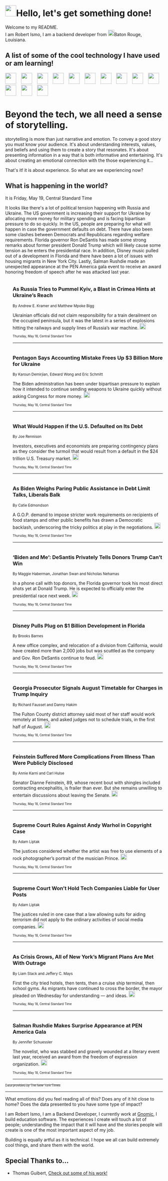 <h1><img src="https://emojis.slackmojis.com/emojis/images/1643514375/3493/hot-coffee.gif?1643514375" width="35"/>Hello, let's get something done!</h1>

<p>Welcome to my README.<br/>
I am Robert Ismo, I am a backend developer from <img src="https://emojis.slackmojis.com/emojis/images/1638395689/50435/moulin_rouge.png?1638395689" width="20"/>Baton Rouge, Louisiana.</p>
<h2>A list of some of the cool technology I have used or am learning!</h2>
<p>
<img src="https://emojis.slackmojis.com/emojis/images/1643516091/21142/meow_bongotap.gif?1643516091" width="35" alt="">
<img src="https://img.shields.io/badge/Favorite%20Frontend%20Framework-SvelteKit-f83903" alt="">
<img src="https://img.shields.io/badge/Second%20Favorite-Vue-40b581" alt="">
<img src="https://img.shields.io/badge/Most%20Used%20Runtime-Nodejs-78b061" alt="">
<img src="https://emojis.slackmojis.com/emojis/images/1643517416/34482/fire.gif?1643517416" width="35" alt="">
<img src="https://img.shields.io/badge/Javascript%20But%20Better-Typescript-0078ca" alt="">
<img src="https://img.shields.io/badge/Favorite%20Language-Elixir-3e244d" alt="">
<img src="https://img.shields.io/badge/Containerize%20Everything-Docker-6ac9ef" alt="">
<img src="https://emojis.slackmojis.com/emojis/images/1643514596/5999/meow_party.gif?1643514596" width="35" alt="">
<img src="https://img.shields.io/badge/API%20Love%20Language-Graphql-de32a5" alt="">
<img src="https://img.shields.io/badge/Our%20Favorite%20Version%20Controller-Git-e94f33" alt="">
<img src="https://img.shields.io/badge/Favorite%20Database-Redis-d42d1d" alt="">
<img src="https://emojis.slackmojis.com/emojis/images/1643514559/5584/deployparrot.gif?1643514559" width="35" alt="">
<img src="https://img.shields.io/badge/Container%20Interstate-RabbitMQ-f66200" alt="">
<img src="https://img.shields.io/badge/Gotta%20Learn-Kubernetes-316adf" alt="">
<img src="https://img.shields.io/badge/Really%20Mature%20Now-WASM-654fef" alt="">
<img src="https://emojis.slackmojis.com/emojis/images/1666642497/61942/dance_vibe.gif?1666642497" width="35" alt="">
<img src="https://img.shields.io/badge/For%20My%20M1-ARM64-657d96" alt="">
<img src="https://img.shields.io/badge/Loving%20This%20So%20Much-TailwindCSS-17bcb5" alt="">
<img src="https://img.shields.io/badge/Cool%20Build%20Tool-Vite-f9cb24" alt="">
<img src="https://emojis.slackmojis.com/emojis/images/1669231376/62819/working-on-it.gif?1669231376" width="35" alt="">
<img src="https://img.shields.io/badge/Fun%20and%20Easy%20Database-MongoDB-5f8c49" alt="">
<img src="https://img.shields.io/badge/JS%20Life%20Support-NPM-c73737" alt="">
<img src="https://img.shields.io/badge/I%20Liked%20It-DynamoDB-0073b9" alt="">
<img src="https://emojis.slackmojis.com/emojis/images/1643514045/46/question.gif?1643514045" width="35" alt="">
<img src="https://img.shields.io/badge/cool-React-60d6f9" alt="">
<img src="https://img.shields.io/badge/Future%20Big%20Project-Lambda-f37e00" alt="">
<img src="https://img.shields.io/badge/NPM%20But%20Better-PNPM-f1aa07" alt="">
<img src="https://emojis.slackmojis.com/emojis/images/1643514943/9662/fbwow.gif?1643514943" width="35" alt="">
<img src="https://img.shields.io/badge/First%20Language-C-662079" alt="">
<img src="https://img.shields.io/badge/Where%20I%20Deploy%20Frontend-Vercel-000000" alt="">
<img src="https://img.shields.io/badge/Who%20Does%20not%20Want%20an%20App-Swift-f9492a" alt="">
<img src="https://emojis.slackmojis.com/emojis/images/1643514058/151/javascript.png?1643514058" width="35" alt="">
<img src="https://img.shields.io/badge/cool-Python-fbd542" alt="">
<img src="https://img.shields.io/badge/Favorite%20Something-Stripe-656cdc" alt="">
<img src="https://img.shields.io/badge/Of%20Course-HTML5-ed6327" alt="">
<img src="https://emojis.slackmojis.com/emojis/images/1660415405/60731/bomb.gif?1660415405" width="35" alt="">
<img src="https://img.shields.io/badge/hate-CSS-2964ec" alt="">
<img src="https://img.shields.io/badge/Learning-CircleCI-141215" alt="">
<img src="https://img.shields.io/badge/Learning-Rust-fbbb3b" alt="">
<img src="https://emojis.slackmojis.com/emojis/images/1660415397/60712/writing-hand.gif?1660415397" width="35" alt="">
<img src="https://img.shields.io/badge/Dev%20Browser%20of%20Choice-Firefox-cc4e26" alt="">
<img src="https://img.shields.io/badge/Recoverying%20From%20Windows-UNIX-1781e3" alt="">
<img src="https://img.shields.io/badge/LOVE-LogSeq-90c1c2" alt="">
<img src="https://emojis.slackmojis.com/emojis/images/1643514066/223/kirby.gif?1643514066" width="35" alt="">
<img src="https://img.shields.io/badge/Daily%20Driver-MacOS-e6e6e8" alt="">
<img src="https://img.shields.io/badge/Git%20Server-Github-000000" alt="">
<img src="https://img.shields.io/badge/enjoyable-EC2-f17428" alt="">
<img src="https://emojis.slackmojis.com/emojis/images/1643514239/2069/excited.gif?1643514239" width="35" alt="">
</p>
<h1>Beyond the tech, we all need a sense of storytelling.</h1>
<p>storytelling is more than just narrative and emotion. To convey a good story you must know your audience. It's about understanding interests, values, and beliefs and using them to create a story that resonates. It's about presenting information in a way that is both informative and entertaining. It's about creating an emotional connection with the those experiencing it...</p>
<p>That's it! it is about experience. So what are we experiencing now?</p>
<h2>What is happening in the world?</h2>
<p>It is Friday, May 19, Central Standard Time</p>
<p>
It looks like there&#39;s a lot of political tension happening with Russia and Ukraine. The US government is increasing their support for Ukraine by allocating more money for military spending and is facing bipartisan pressure to do so quickly. In the US, people are preparing for what will happen in case the government defaults on debt. There have also been some clashes between Democrats and Republicans regarding welfare requirements. Florida governor Ron DeSantis has made some strong remarks about former president Donald Trump which will likely cause some tension as he enters the presidential race. In addition, Disney music pulled out of a development in Florida and there have been a lot of issues with housing migrants in New York City. Lastly, Salman Rushdie made an unexpected appearance at the PEN America gala event to receive an award honoring freedom of speech after he was attacked last year.</p>
<ol>
<img src="https://img.shields.io/badge/-world-blue" alt="">
<h3>As Russia Tries to Pummel Kyiv, a Blast in Crimea Hints at Ukraine’s Reach</h3>
<sub>By Andrew E. Kramer and Matthew Mpoke Bigg</sub>
<p>Ukrainian officials did not claim responsibility for a train derailment on the occupied peninsula, but it was the latest in a series of explosions hitting the railways and supply lines of Russia’s war machine.  <a href="https://nyti.ms/3MiOr4j"><img src="https://developer.nytimes.com/files/poweredby_nytimes_30b.png?v=1583354208352" height="20"></a></p>
<sub><sub>Thursday, May 18, Central Standard Time</sub></sub>
<hr/>
<img src="https://img.shields.io/badge/-us-blue" alt="">
<h3>Pentagon Says Accounting Mistake Frees Up $3 Billion More for Ukraine</h3>
<sub>By Karoun Demirjian, Edward Wong and Eric Schmitt</sub>
<p>The Biden administration has been under bipartisan pressure to explain how it intended to continue sending weapons to Ukraine quickly without asking Congress for more money.  <a href="https://nyti.ms/3BDfmmj"><img src="https://developer.nytimes.com/files/poweredby_nytimes_30b.png?v=1583354208352" height="20"></a></p>
<sub><sub>Thursday, May 18, Central Standard Time</sub></sub>
<hr/>
<img src="https://img.shields.io/badge/-business-blue" alt="">
<h3>What Would Happen if the U.S. Defaulted on Its Debt</h3>
<sub>By Joe Rennison</sub>
<p>Investors, executives and economists are preparing contingency plans as they consider the turmoil that would result from a default in the $24 trillion U.S. Treasury market.  <a href="https://nyti.ms/45pI4F4"><img src="https://developer.nytimes.com/files/poweredby_nytimes_30b.png?v=1583354208352" height="20"></a></p>
<sub><sub>Thursday, May 18, Central Standard Time</sub></sub>
<hr/>
<img src="https://img.shields.io/badge/-us-blue" alt="">
<h3>As Biden Weighs Paring Public Assistance in Debt Limit Talks, Liberals Balk</h3>
<sub>By Catie Edmondson</sub>
<p>A G.O.P. demand to impose stricter work requirements on recipients of food stamps and other public benefits has drawn a Democratic backlash, underscoring the tricky politics at play in the negotiations.  <a href="https://nyti.ms/3ofxe3z"><img src="https://developer.nytimes.com/files/poweredby_nytimes_30b.png?v=1583354208352" height="20"></a></p>
<sub><sub>Thursday, May 18, Central Standard Time</sub></sub>
<hr/>
<img src="https://img.shields.io/badge/-us-blue" alt="">
<h3>‘Biden and Me’: DeSantis Privately Tells Donors Trump Can’t Win</h3>
<sub>By Maggie Haberman, Jonathan Swan and Nicholas Nehamas</sub>
<p>In a phone call with top donors, the Florida governor took his most direct shots yet at Donald Trump. He is expected to officially enter the presidential race next week.  <a href="https://nyti.ms/3MDoFZN"><img src="https://developer.nytimes.com/files/poweredby_nytimes_30b.png?v=1583354208352" height="20"></a></p>
<sub><sub>Thursday, May 18, Central Standard Time</sub></sub>
<hr/>
<img src="https://img.shields.io/badge/-business-blue" alt="">
<h3>Disney Pulls Plug on $1 Billion Development in Florida</h3>
<sub>By Brooks Barnes</sub>
<p>A new office complex, and relocation of a division from California, would have created more than 2,000 jobs but was scuttled as the company and Gov. Ron DeSantis continue to feud.  <a href="https://nyti.ms/41RYKSx"><img src="https://developer.nytimes.com/files/poweredby_nytimes_30b.png?v=1583354208352" height="20"></a></p>
<sub><sub>Thursday, May 18, Central Standard Time</sub></sub>
<hr/>
<img src="https://img.shields.io/badge/-us-blue" alt="">
<h3>Georgia Prosecutor Signals August Timetable for Charges in Trump Inquiry</h3>
<sub>By Richard Fausset and Danny Hakim</sub>
<p>The Fulton County district attorney said most of her staff would work remotely at times, and asked judges not to schedule trials, in the first half of August.  <a href="https://nyti.ms/42QukRR"><img src="https://developer.nytimes.com/files/poweredby_nytimes_30b.png?v=1583354208352" height="20"></a></p>
<sub><sub>Thursday, May 18, Central Standard Time</sub></sub>
<hr/>
<img src="https://img.shields.io/badge/-us-blue" alt="">
<h3>Feinstein Suffered More Complications From Illness Than Were Publicly Disclosed</h3>
<sub>By Annie Karni and Carl Hulse</sub>
<p>Senator Dianne Feinstein, 89, whose recent bout with shingles included contracting encephalitis, is frailer than ever. But she remains unwilling to entertain discussions about leaving the Senate.  <a href="https://nyti.ms/43bN8uP"><img src="https://developer.nytimes.com/files/poweredby_nytimes_30b.png?v=1583354208352" height="20"></a></p>
<sub><sub>Thursday, May 18, Central Standard Time</sub></sub>
<hr/>
<img src="https://img.shields.io/badge/-us-blue" alt="">
<h3>Supreme Court Rules Against Andy Warhol in Copyright Case</h3>
<sub>By Adam Liptak</sub>
<p>The justices considered whether the artist was free to use elements of a rock photographer’s portrait of the musician Prince.  <a href="https://nyti.ms/45fMCxJ"><img src="https://developer.nytimes.com/files/poweredby_nytimes_30b.png?v=1583354208352" height="20"></a></p>
<sub><sub>Thursday, May 18, Central Standard Time</sub></sub>
<hr/>
<img src="https://img.shields.io/badge/-us-blue" alt="">
<h3>Supreme Court Won’t Hold Tech Companies Liable for User Posts</h3>
<sub>By Adam Liptak</sub>
<p>The justices ruled in one case that a law allowing suits for aiding terrorism did not apply to the ordinary activities of social media companies.  <a href="https://nyti.ms/45f6NeS"><img src="https://developer.nytimes.com/files/poweredby_nytimes_30b.png?v=1583354208352" height="20"></a></p>
<sub><sub>Thursday, May 18, Central Standard Time</sub></sub>
<hr/>
<img src="https://img.shields.io/badge/-nyregion-blue" alt="">
<h3>As Crisis Grows, All of New York’s Migrant Plans Are Met With Outrage</h3>
<sub>By Liam Stack and Jeffery C. Mays</sub>
<p>First the city tried hotels, then tents, then a cruise ship terminal, then school gyms. As migrants have continued to cross the border, the mayor pleaded on Wednesday for understanding — and ideas.  <a href="https://nyti.ms/3WjwUh2"><img src="https://developer.nytimes.com/files/poweredby_nytimes_30b.png?v=1583354208352" height="20"></a></p>
<sub><sub>Thursday, May 18, Central Standard Time</sub></sub>
<hr/>
<img src="https://img.shields.io/badge/-arts-blue" alt="">
<h3>Salman Rushdie Makes Surprise Appearance at PEN America Gala</h3>
<sub>By Jennifer Schuessler</sub>
<p>The novelist, who was stabbed and gravely wounded at a literary event last year, received an award from the freedom of expression organization.  <a href="https://nyti.ms/42O0pKb"><img src="https://developer.nytimes.com/files/poweredby_nytimes_30b.png?v=1583354208352" height="20"></a></p>
<sub><sub>Thursday, May 18, Central Standard Time</sub></sub>
<hr/>
</ol>
<a href="https://developer.nytimes.com"><sub><sub>Data provided by The New York Times</sub></sub></a>
<hr/>
<p>What emotions did you feel reading all of this? Does any of it hit close to home? Does the data presented to you have some type of impact?</p>
<p>I am Robert Ismo, I am a Backend Developer, I currently work at <a href="https://gnomic.education/">Gnomic</a>, I build education software. The experiences I create will touch a lot of people; understanding the impact that it will have and the stories people will create is one of the most important aspect of my job.</p>
<p>Building is equally artful as it is technical. I hope we all can build extremely cool things, and share them with the world.</p>
<h2>Special Thanks to...</h2>
<ul>
<li>Thomas Guibert, <a href="https://github.com/thmsgbrt/thmsgbrt">Check out some of his work!</a></li>
</ul>